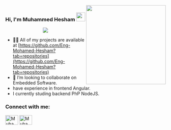 <img width="250" align="right" src="https://c.tenor.com/_DOBjnGspYAAAAAM/code-coding.gif">
<h3 align="center">
  Hi, I'm Muhammed Hesham
  <img src="https://media.giphy.com/media/hvRJCLFzcasrR4ia7z/giphy.gif" width="28">
</h3>
<!-- Typing SVG by DenverCoder1 - https://github.com/DenverCoder1/readme-typing-svg -->
<p align="center">
<a href="https://github.com/DenverCoder1/readme-typing-svg"><img src="https://readme-typing-svg.herokuapp.com/?lines=Embedded%20Software%20Engineer;Always%20learning%20new%20things&font=Fira%20Code&center=true&width=440&height=45&color=f75c7e&vCenter=true&size=22"></a>
</p> 

- 👨‍💻 All of my projects are available at [https://github.com/Eng-Mohamed-Hesham?tab=repositories](https://github.com/Eng-Mohamed-Hesham?tab=repositories)
- 💞️ I’m looking to collaborate on Embedded Software.
- have experience in frontend Angular.
- I currently studing backend PhP NodeJS.

<h3 align="left">Connect with me:</h3>
<p align="left">
<a href="https://www.linkedin.com/in/mohamed-hesham-a079311ab/" target="blank"><img align="center" src="https://raw.githubusercontent.com/rahuldkjain/github-profile-readme-generator/master/src/images/icons/Social/linked-in-alt.svg" alt="Muhammed_Hesham_Abdelkaleq" height="30" width="40" /></a>
<a href="https://www.hackerrank.com/Muhammed001" target="blank"><img align="center" src="https://raw.githubusercontent.com/rahuldkjain/github-profile-readme-generator/master/src/images/icons/Social/hackerrank.svg" alt="MuhammedHesham" height="30" width="40" /></a>
</p>

<!--
**Eng-Mohamed-Hesham/Eng-Mohamed-Hesham** is a ✨ _special_ ✨ repository because its `README.md` (this file) appears on your GitHub profile.
-->
